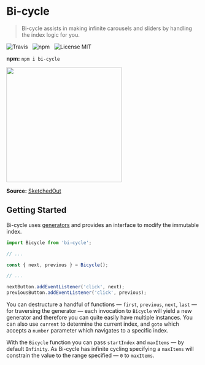 # Bi-cycle

> Bi-cycle assists in making infinite carousels and sliders by handling the index logic for you.

![Travis](http://img.shields.io/travis/Wildhoney/Bi-cycle.svg?style=flat-square)
&nbsp;
![npm](http://img.shields.io/npm/v/bi-cycle.svg?style=flat-square)
&nbsp;
![License MIT](http://img.shields.io/badge/License-MIT-lightgrey.svg?style=flat-square)

**npm:** `npm i bi-cycle`

<img src="https://sketchedout.files.wordpress.com/2007/11/fishbike.jpg?w=480" width="300" />

**Source:** [SketchedOut](https://sketchedout.wordpress.com/tag/like-a-fish-needs-a-bicycle/)

## Getting Started

Bi-cycle uses [generators](https://developer.mozilla.org/en-US/docs/Web/JavaScript/Guide/Iterators_and_Generators) and provides an interface to modify the immutable index.

```javascript
import Bicycle from 'bi-cycle';

// ...

const { next, previous } = Bicycle();

// ...

nextButton.addEventListener('click', next);
previousButton.addEventListener('click', previous);
```

You can destructure a handful of functions &mdash; `first`, `previous`, `next`, `last` &mdash; for traversing the generator &mdash; each invocation to `Bicycle` will yield a new generator and therefore you can quite easily have multiple instances. You can also use `current` to determine the current index, and `goto` which accepts a `number` parameter which navigates to a specific index.

With the `Bicycle` function you can pass `startIndex` and `maxItems` &mdash; by default `Infinity`. As Bi-cycle has infinite cycling specifying a `maxItems` will constrain the value to the range specified &mdash; `0` to `maxItems`.
